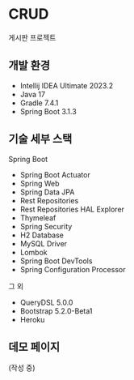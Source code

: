 # CRUD

게시판 프로젝트
## 개발 환경

* Intellij IDEA Ultimate 2023.2
* Java 17
* Gradle 7.4.1
* Spring Boot 3.1.3

## 기술 세부 스택

Spring Boot

* Spring Boot Actuator
* Spring Web
* Spring Data JPA
* Rest Repositories
* Rest Repositories HAL Explorer
* Thymeleaf
* Spring Security
* H2 Database
* MySQL Driver
* Lombok
* Spring Boot DevTools
* Spring Configuration Processor

그 외

* QueryDSL 5.0.0
* Bootstrap 5.2.0-Beta1
* Heroku

## 데모 페이지

(작성 중)
